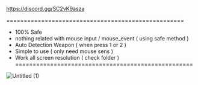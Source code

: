 https://discord.gg/SC2vK9asza

===================================================
- 100% Safe
- nothing related with mouse input / mouse_event ( using safe method )
- Auto Detection Weapon ( when press 1 or 2 )
- Simple to use ( only need mouse sens )
- Work all screen resolution ( check folder )
===================================================

![Untitled (1)](https://github.com/user-attachments/assets/7f05951f-e8f0-4bc4-99d5-0c02ccfbfbaa)
